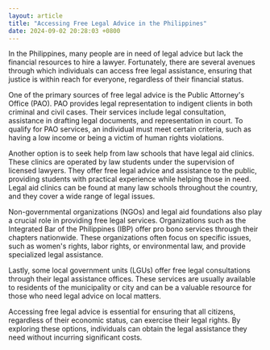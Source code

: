 ```yaml
---
layout: article
title: "Accessing Free Legal Advice in the Philippines"
date: 2024-09-02 20:28:03 +0800
---
```


<p>In the Philippines, many people are in need of legal advice but lack the financial resources to hire a lawyer. Fortunately, there are several avenues through which individuals can access free legal assistance, ensuring that justice is within reach for everyone, regardless of their financial status.</p><p>One of the primary sources of free legal advice is the Public Attorney's Office (PAO). PAO provides legal representation to indigent clients in both criminal and civil cases. Their services include legal consultation, assistance in drafting legal documents, and representation in court. To qualify for PAO services, an individual must meet certain criteria, such as having a low income or being a victim of human rights violations.</p><p>Another option is to seek help from law schools that have legal aid clinics. These clinics are operated by law students under the supervision of licensed lawyers. They offer free legal advice and assistance to the public, providing students with practical experience while helping those in need. Legal aid clinics can be found at many law schools throughout the country, and they cover a wide range of legal issues.</p><p>Non-governmental organizations (NGOs) and legal aid foundations also play a crucial role in providing free legal services. Organizations such as the Integrated Bar of the Philippines (IBP) offer pro bono services through their chapters nationwide. These organizations often focus on specific issues, such as women's rights, labor rights, or environmental law, and provide specialized legal assistance.</p><p>Lastly, some local government units (LGUs) offer free legal consultations through their legal assistance offices. These services are usually available to residents of the municipality or city and can be a valuable resource for those who need legal advice on local matters.</p><p>Accessing free legal advice is essential for ensuring that all citizens, regardless of their economic status, can exercise their legal rights. By exploring these options, individuals can obtain the legal assistance they need without incurring significant costs.</p>